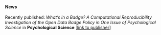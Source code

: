 #### News

Recently published: *What’s in a Badge? A Computational Reproducibility
Investigation of the Open Data Badge Policy in One Issue of Psychological
Science* in **Psychological Science** [[link to
publisher](https://journals.sagepub.com/doi/full/10.1177/09567976221140828)]
